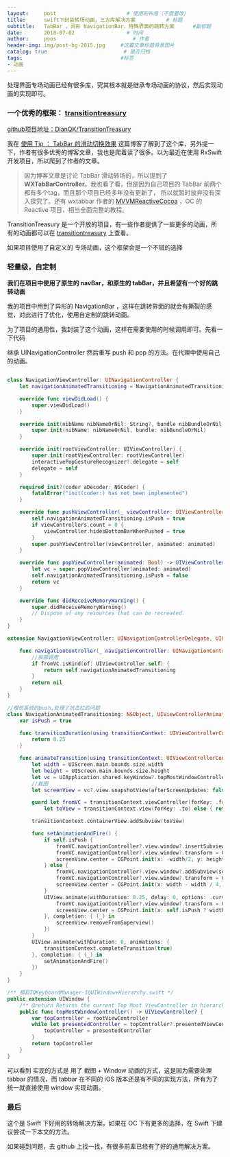 ```yaml
---
layout:     post                       # 使用的布局（不需要改）
title:      swift下封装转场动画，三方库解决方案          # 标题
subtitle:   TabBar ，异形 NavigationBar，特殊界面的跳转方案      #副标题
date:       2018-07-02                 # 时间
author:     poos                         # 作者
header-img: img/post-bg-2015.jpg     #这篇文章标题背景图片
catalog: true                         # 是否归档
tags:                                #标签
- 动画
---
```


处理界面专场动画已经有很多库，究其根本就是继承专场动画的协议，然后实现动画的实现即可。


### 一个优秀的框架： [transitiontreasury](https://transitiontreasury.com/)

[github项目地址：DianQK/TransitionTreasury](https://github.com/DianQK/TransitionTreasury)

我在 [使用 Tip ： TabBar 的滑动切换效果](https://blog.dianqk.org/2016/03/07/TransitionTreasury%20%E4%BD%BF%E7%94%A8%20Tip%20%EF%BC%9A%20TabBar%20%E7%9A%84%E6%BB%91%E5%8A%A8%E5%88%87%E6%8D%A2%E6%95%88%E6%9E%9C/) 这篇博客了解到了这个库，另外提一下，作者有很多优秀的博客文章，我也是爬着读了很多。以为最近在使用 RxSwift 开发项目，所以爬到了作者的文章。

> 因为博客文章是讨论 TabBar 滑动转场的，所以提到了 **WXTabBarController**。我也看了看，但是因为自己项目的 TabBar 前两个都有多个tag，而且那个项目已经多年没有更新了， 所以就暂时放弃没有深入探究了。还有 wxtabbar 作者的 [MVVMReactiveCocoa](https://github.com/leichunfeng/MVVMReactiveCocoa) ，OC 的 Reactive 项目，相当全面完整的教程。

TransitionTreasury 是一个开放的项目，有一些作者提供了一些更多的动画，所有的动画都可以在 [transitiontreasury](https://transitiontreasury.com/) 上查看。

如果项目使用了自定义的 专场动画，这个框架会是一个不错的选择


### 轻量级，自定制

**我们在项目中使用了原生的 navBar，和原生的 tabBar，并且希望有一个好的跳转动画**

我的项目中用到了异形的 NavigationBar ，这样在跳转界面的就会有撕裂的感觉，对此进行了优化，使用自定制的跳转动画。

为了项目的通用性，我封装了这个动画，这样在需要使用的时候调用即可。先看一下代码


继承 UINavigationController 然后重写 push 和 pop 的方法。在代理中使用自己的动画。

```swift

class NavigationViewController: UINavigationController {
    let navigationAnimatedTransitioning = NavigationAnimatedTransitioning()

    override func viewDidLoad() {
        super.viewDidLoad()
    }

    override init(nibName nibNameOrNil: String?, bundle nibBundleOrNil: Bundle?) {
        super.init(nibName: nibNameOrNil, bundle: nibBundleOrNil)
    }

    override init(rootViewController: UIViewController) {
        super.init(rootViewController: rootViewController)
        interactivePopGestureRecognizer?.delegate = self
        delegate = self
    }

    required init?(coder aDecoder: NSCoder) {
        fatalError("init(coder:) has not been implemented")
    }

    override func pushViewController(_ viewController: UIViewController, animated: Bool) {
        self.navigationAnimatedTransitioning.isPush = true
        if viewControllers.count > 0 {
            viewController.hidesBottomBarWhenPushed = true
        }
        super.pushViewController(viewController, animated: animated)
    }

    override func popViewController(animated: Bool) -> UIViewController? {
        let vc = super.popViewController(animated: animated)
        self.navigationAnimatedTransitioning.isPush = false
        return vc
    }

    override func didReceiveMemoryWarning() {
        super.didReceiveMemoryWarning()
        // Dispose of any resources that can be recreated.
    }
}

extension NavigationViewController: UINavigationControllerDelegate, UIGestureRecognizerDelegate {

    func navigationController(_ navigationController: UINavigationController, animationControllerFor operation: UINavigationController.Operation, from fromVC: UIViewController, to toVC: UIViewController) -> UIViewControllerAnimatedTransitioning? {
        //按需调用
        if fromVC.isKind(of: UIViewController.self) {
            return self.navigationAnimatedTransitioning
        }
        return nil
    }
}

//模仿系统的push,处理了状态栏的问题
class NavigationAnimatedTransitioning: NSObject, UIViewControllerAnimatedTransitioning {
    var isPush = true

    func transitionDuration(using transitionContext: UIViewControllerContextTransitioning?) -> TimeInterval {
        return 0.25
    }

    func animateTransition(using transitionContext: UIViewControllerContextTransitioning) {
        let width = UIScreen.main.bounds.size.width
        let height = UIScreen.main.bounds.size.height
        let vc = UIApplication.shared.keyWindow?.topMostWindowController()
        //截图
        let screenView = vc?.view.snapshotView(afterScreenUpdates: false) ?? UIView()

        guard let fromVC = transitionContext.viewController(forKey: .from),
            let toView = transitionContext.view(forKey: .to) else { return }

        transitionContext.containerView.addSubview(toView)

        func setAnimationAndFire() {
            if self.isPush {
                fromVC.navigationController?.view.window?.insertSubview(screenView, at: 0)
                fromVC.navigationController?.view.window?.transform = CGAffineTransform.init(translationX: width, y: 0)
                screenView.center = CGPoint.init(x: -width/2, y: height / 2)
            } else {
                fromVC.navigationController?.view.window?.addSubview(screenView)
                fromVC.navigationController?.view.window?.transform = CGAffineTransform.init(translationX: -width / 4, y: 0)
                screenView.center = CGPoint.init(x: width - width / 4, y: height / 2)
            }
            UIView.animate(withDuration: 0.25, delay: 0, options: .curveEaseOut, animations: {
                fromVC.navigationController?.view.window?.transform = CGAffineTransform.init(translationX: 0, y: 0)
                screenView.center = CGPoint.init(x: self.isPush ? width / 4 : width * 3 / 2, y: height / 2)
            }, completion: { (_) in
                screenView.removeFromSuperview()
            })
        }
        UIView.animate(withDuration: 0, animations: {
            transitionContext.completeTransition(true)
        }, completion: { (_) in
            setAnimationAndFire()
        })
    }
}

/** 摘自IQKeyboardManager-IQUIWindow+Hierarchy.swift */
public extension UIWindow {
    /** @return Returns the current Top Most ViewController in hierarchy.   */
    public func topMostWindowController() -> UIViewController? {
        var topController = rootViewController
        while let presentedController = topController?.presentedViewController {
            topController = presentedController
        }
        return topController
    }
}

```

可以看到 实现的方式是 用了 截图 + Window 动画的方式，这是因为需要处理 tabbar 的情况，而 tabbar 在不同的 iOS 版本还是有不同的实现方法，所有为了统一就直接使用 window 实现动画。

### 最后


这个是 Swift 下好用的转场解决方案，如果在 OC 下有更多的选择，在 Swift 下建议尝试一下本文的方法。

如果碰到问题，去 github 上找一找，有很多前辈已经有了好的通用解决方案。
